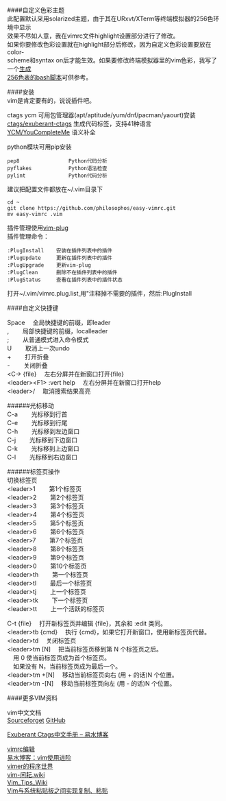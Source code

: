 ####自定义色彩主题  
此配置默认采用solarized主题，由于其在URxvt/XTerm等终端模拟器的256色环境中显示  
效果不尽如人意，我在vimrc文件highlight设置部分进行了修改。  
如果你要修改色彩设置就在highlight部分后修改，因为自定义色彩设置要放在color-  
scheme和syntax on后才能生效。如果要修改终端模拟器里的vim色彩，我写了一个[生成  
256色表的bash脚本](https://github.com/philosophos/show256color)可供参考。  
   
####安装  
vim是肯定要有的，说说插件吧。  
  
ctags ycm 可用包管理器(apt/aptitude/yum/dnf/pacman/yaourt)安装  
[ctags/exuberant-ctags](http://ctags.sourceforge.net)       生成代码标签，支持41种语言  
[YCM/YouCompleteMe](https://github.com/Valloric/YouCompleteMe)          语义补全  
  
python模块可用pip安装  

    pep8                Python代码分析  
    pyflakes            Python语法检查  
    pylint              Python代码分析  
  
建议把配置文件都放在~/.vim目录下  

    cd ~  
    git clone https://github.com/philosophos/easy-vimrc.git  
    mv easy-vimrc .vim  
  
插件管理使用[vim-plug](https://github.com/junegunn/vim-plug)  
插件管理命令：  

    :PlugInstall    安装在插件列表中的插件  
    :PlugUpdate     更新在插件列表中的插件  
    :PlugUpgrade    更新vim-plug  
    :PlugClean      删除不在插件列表中的插件  
    :PlugStatus     查看在插件列表中的插件状态  
打开~/.vim/vimrc.plug.list,用"注释掉不需要的插件，然后:PlugInstall  
  
  
####自定义快捷键  
  
Space                   &emsp;全局快捷键的前缀，即leader  
,                       &emsp;&emsp;局部快捷键的前缀，localleader  
;                       &emsp;&emsp;从普通模式进入命令模式  
U                       &emsp;&emsp;取消上一次undo  
\+                       &emsp;&emsp;打开折叠  
\-                       &emsp;&emsp;关闭折叠  
\<C-\> {file}            &emsp;左右分屏并在新窗口打开{file}  
\<leader>\<F1> :vert help  &emsp;左右分屏并在新窗口打开help  
\<leader\>/                &emsp;取消搜索结果高亮  
  
######光标移动  
C-a                    &emsp;&emsp;光标移到行首  
C-e                    &emsp;&emsp;光标移到行尾  
C-h                    &emsp;&emsp;光标移到左边窗口  
C-j                    &emsp;&emsp;光标移到下边窗口  
C-k                    &emsp;&emsp;光标移到上边窗口  
C-l                    &emsp;&emsp;光标移到右边窗口  
  
######标签页操作  
切换标签页  
\<leader>1                &emsp;&emsp;第1个标签页  
\<leader>2                &emsp;&emsp;第2个标签页  
\<leader>3                &emsp;&emsp;第3个标签页  
\<leader>4                &emsp;&emsp;第4个标签页  
\<leader>5                &emsp;&emsp;第5个标签页  
\<leader>6                &emsp;&emsp;第6个标签页  
\<leader>7                &emsp;&emsp;第7个标签页  
\<leader>8                &emsp;&emsp;第8个标签页  
\<leader>9                &emsp;&emsp;第9个标签页  
\<leader>0                &emsp;&emsp;第10个标签页  
\<leader\>th               &emsp;&emsp;第一个标签页  
\<leader\>tl               &emsp;&emsp;最后一个标签页  
\<leader\>tj               &emsp;&emsp;上一个标签页  
\<leader\>tk               &emsp;&emsp;下一个标签页  
\<leader\>tt               &emsp;&emsp;上一个活跃的标签页  
  
C-t {file}            &emsp;打开新标签页并编辑 {file}，其余和 :edit 类同。  
\<leader\>tb {cmd}         &emsp;执行 {cmd}，如果它打开新窗口，使用新标签页代替。  
\<leader\>td               &emsp;关闭标签页  
\<leader\>tm \[N]           &emsp;把当前标签页移到第 N 个标签页之后。  
                        &emsp;用 0 使当前标签页成为首个标签页。  
                        &emsp;如果没有 N，当前标签页成为最后一个。  
\<leader\>tm +\[N]          &emsp;移动当前标签页向右 (用 + 的话)N 个位置。  
\<leader\>tm -\[N]          &emsp;移动当前标签页向左 (用 - 的话)N 个位置。  
  
####更多VIM资料  
  
vim中文文档  
[Sourceforget](https://sourceforget.net/projects/vimcdoc/files)
[GitHub](https://github.com/vimcn/vimcdoc)
  
[Exuberant Ctags中文手册 – 易水博客](
http://easwy.com/blog/archives/exuberant-ctags-chinese-manual/)  
  
[vimrc编辑](http://www.cnblogs.com/starspace/archive/2009/03/03/1402305.html)  
[易水博客：vim使用进阶](
http://easwy.com/blog/archives/advanced-vim-skills-catalog/)  
[vimer的程序世界](http://www.vimer.cn/category/vim)  
[vim-闲耘.wiki](http://wiki.hotoo.me/Vim.html)  
[Vim_Tips_Wiki](http://vim.wikia.com/wiki/Vim_Tips_Wiki)  
[Vim与系统粘贴板之间实现复制、粘贴](
http://apneng.net/2015/05/01/copy-between-vim-and-os.html)  
